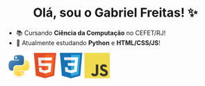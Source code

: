 <h1 align="center">Olá, sou o Gabriel Freitas! ✨</h1>

- 📚 Cursando **Ciência da Computação** no CEFET/RJ!
- 📝 Atualmente estudando **Python** e **HTML/CSS/JS**!

 <sup><img  align="left" height="60" width="60" src="https://raw.githubusercontent.com/devicons/devicon/master/icons/python/python-original.svg"><img  align="left" height="60" width="60" src="https://raw.githubusercontent.com/devicons/devicon/master/icons/html5/html5-original.svg"><img  align="left" height="60" width="60" src="https://raw.githubusercontent.com/devicons/devicon/master/icons/css3/css3-original.svg"><img  align="left" height="60" width="60" src="https://raw.githubusercontent.com/devicons/devicon/master/icons/javascript/javascript-original.svg"></sup>
